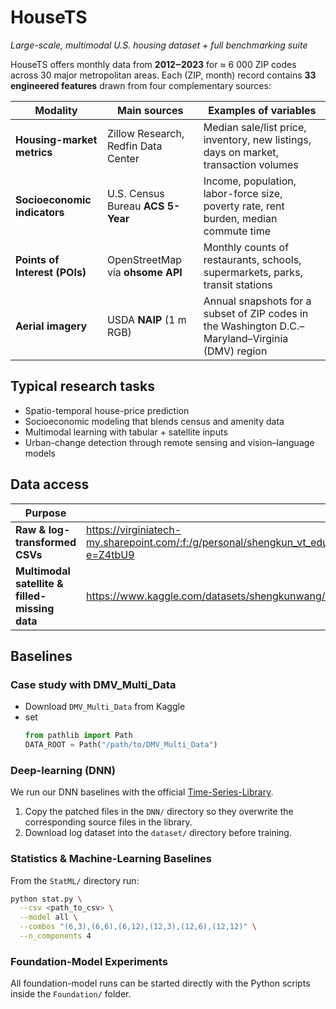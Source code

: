 HouseTS
=======

*Large-scale, multimodal U.S. housing dataset + full benchmarking suite*

HouseTS offers monthly data from **2012‒2023** for ≈ 6 000 ZIP codes across 30 major metropolitan areas. Each (ZIP, month) record contains **33 engineered features** drawn from four complementary sources:

| Modality | Main sources | Examples of variables |
|----------|--------------|-----------------------|
| **Housing-market metrics** | Zillow Research, Redfin Data Center | Median sale/list price, inventory, new listings, days on market, transaction volumes |
| **Socioeconomic indicators** | U.S. Census Bureau **ACS 5-Year** | Income, population, labor-force size, poverty rate, rent burden, median commute time |
| **Points of Interest (POIs)** | OpenStreetMap via **ohsome API** | Monthly counts of restaurants, schools, supermarkets, parks, transit stations |
| **Aerial imagery** | USDA **NAIP** (1 m RGB) | Annual snapshots for a subset of ZIP codes in the Washington D.C.–Maryland–Virginia (DMV) region |

Typical research tasks
----------------------

* Spatio-temporal house-price prediction  
* Socioeconomic modeling that blends census and amenity data  
* Multimodal learning with tabular + satellite inputs  
* Urban-change detection through remote sensing and vision–language models  

Data access
-----------

| Purpose | Link |
|---------|------|
| **Raw & log-transformed CSVs** | <https://virginiatech-my.sharepoint.com/:f:/g/personal/shengkun_vt_edu/EunsL7TsRDRMifm7MmVIbXsBGw5Mwg5JwuFsfXXAKHpvZQ?e=Z4tbU9> |
| **Multimodal satellite & filled-missing data** | <https://www.kaggle.com/datasets/shengkunwang/housets-dataset> |

Baselines
---------

### Case study with DMV_Multi_Data

- Download `DMV_Multi_Data` from Kaggle  
- set  
  ```python
  from pathlib import Path
  DATA_ROOT = Path("/path/to/DMV_Multi_Data")
  ```

### Deep-learning (DNN)

We run our DNN baselines with the official [Time-Series-Library](https://github.com/thuml/Time-Series-Library).

1. Copy the patched files in the `DNN/` directory so they overwrite the corresponding source files in the library.  
2. Download log dataset into the `dataset/` directory before training.

### Statistics & Machine-Learning Baselines

From the `StatML/` directory run:

```bash
python stat.py \
  --csv <path_to_csv> \
  --model all \
  --combos "(6,3),(6,6),(6,12),(12,3),(12,6),(12,12)" \
  --n_components 4
```

### Foundation-Model Experiments
All foundation-model runs can be started directly with the Python scripts inside the `Foundation/` folder.
